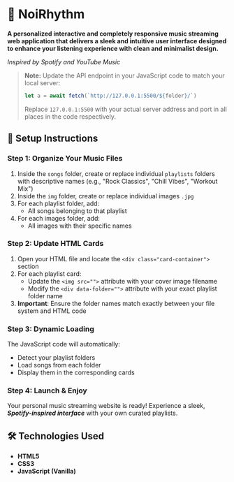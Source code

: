 # 🎵 NoiRhythm

**A personalized interactive and completely responsive music streaming web application that delivers a sleek and intuitive user interface designed to enhance your listening experience with clean and minimalist design.** 
          
  *Inspired by Spotify and YouTube Music*

> **Note:** Update the API endpoint in your JavaScript code to match your local server:
> ```javascript
> let a = await fetch(`http://127.0.0.1:5500/${folder}/`)
> ```
> Replace `127.0.0.1:5500` with your actual server address and port in all places in the code respectively.


## 🚀 Setup Instructions

### **Step 1: Organize Your Music Files**
1. Inside the `songs` folder, create or replace individual `playlists` folders with descriptive names (e.g., "Rock Classics", "Chill Vibes", "Workout Mix")
2. Inside the `img` folder, create or replace individual images `.jpg` 
3. For each playlist folder, add:
   - All songs belonging to that playlist
4. For each images folder, add:
   - All images with their specific names 

### **Step 2: Update HTML Cards**
1. Open your HTML file and locate the `<div class="card-container">` section
2. For each playlist card:
   - Update the `<img src="">` attribute with your cover image filename
   - Modify the `<div data-folder="">` attribute with your exact playlist folder name
3. **Important**: Ensure the folder names match exactly between your file system and HTML code

### **Step 3: Dynamic Loading**
The JavaScript code will automatically:
- Detect your playlist folders
- Load songs from each folder
- Display them in the corresponding cards

### **Step 4: Launch & Enjoy**
Your personal music streaming website is ready! Experience a sleek, ***Spotify-inspired interface*** with your own curated playlists.

## 🛠️ Technologies Used
- **HTML5**
- **CSS3**
- **JavaScript (Vanilla)**


